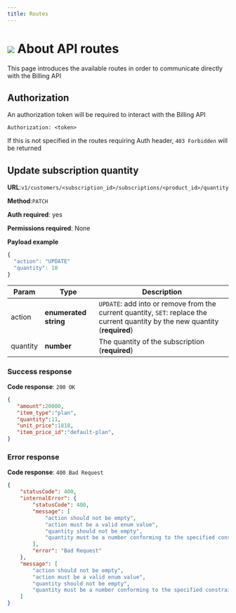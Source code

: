 ```yaml
---
title: Routes
---
```

<Block>

# ![](/assets/images/common/logo-condensed-sm.png) About API routes

This page introduces the available routes in order to communicate directly with the Billing API

</Block>

<Block>

## Authorization

An authorization token will be required to interact with the Billing API

`Authorization: <token>`

If this is not specified in the routes requiring Auth header, `403 Forbidden` will be returned

</Block>



<Block>

## Update subscription quantity

**URL**:`v1/customers/<subscription_id>/subscriptions/<product_id>/quantity`

**Method**:`PATCH`

**Auth required**: yes

**Permissions required**: None

**Payload example**

```js
{
  "action": "UPDATE"
  "quantity": 10
}
```

| Param        | Type  | Description |
| ------------ | ----- | ----------- |
| action | **enumerated string** | `UPDATE`: add into or remove from the current quantity, `SET`: replace the current quantity by the new quantity (**required**) |
| quantity | **number** | The quantity of the subscription (**required**) |


### Success response

**Code response**: `200 OK`

```json
{
   "amount":20000,
   "item_type":"plan",
   "quantity":11,
   "unit_price":1818,
   "item_price_id":"default-plan",
}
```

### Error response

**Code response**: `400 Bad Request`

```json
{
    "statusCode": 400,
    "internalError": {
        "statusCode": 400,
        "message": [
            "action should not be empty",
            "action must be a valid enum value",
            "quantity should not be empty",
            "quantity must be a number conforming to the specified constraints"
        ],
        "error": "Bad Request"
    },
    "message": [
        "action should not be empty",
        "action must be a valid enum value",
        "quantity should not be empty",
        "quantity must be a number conforming to the specified constraints"
    ]
}
```


</Block>